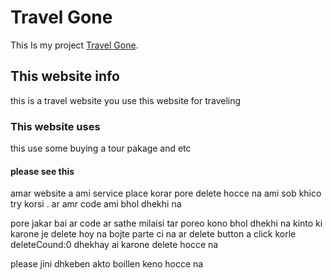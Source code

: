 # Travel Gone

This Is my project [Travel Gone](https://travel-goro.web.app/).

## This website info

this is a travel website you use this website for traveling
 
### This website uses

this use some buying a tour pakage 
and etc 

#### please see this
 
 amar website a ami service place korar pore delete hocce na ami sob khico try korsi . ar amr code ami bhol dhekhi na
 
 pore jakar bai ar code ar sathe milaisi tar poreo kono bhol dhekhi na kinto ki karone je delete hoy na bojte parte ci na ar delete button a click korle deleteCound:0 dhekhay ai karone delete hocce na
 
 please jini dhkeben akto boillen keno hocce na







